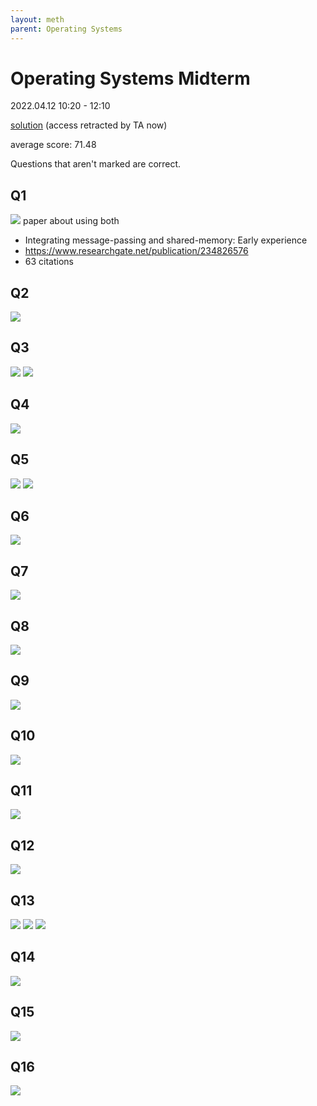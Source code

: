 ```yaml
---
layout: meth
parent: Operating Systems
---
```

# Operating Systems Midterm

2022.04.12 10:20 - 12:10

[solution](https://docs.google.com/document/d/1WUwwkT1tdnjiqDtqXxkSzuEXr_HlvL_F5Nk_TEEK4_k/) (access retracted by TA now)

average score: 71.48

Questions that aren't marked are correct.

## Q1
![](https://i.imgur.com/AWC8wqB.png)
paper about using both
- Integrating message-passing and shared-memory: Early experience
- <https://www.researchgate.net/publication/234826576>
- 63 citations

## Q2
![](https://i.imgur.com/uvZAmqB.png)

## Q3
![](https://i.imgur.com/RwiwEJg.png)
![](https://i.imgur.com/8sjtERN.png)

## Q4
![](https://i.imgur.com/hkCu0C8.png)

## Q5
![](https://i.imgur.com/JRwp8Fy.png)
![](https://i.imgur.com/WxlU0u3.png)

## Q6
![](https://i.imgur.com/HmQDfOV.png)

## Q7
![](https://i.imgur.com/VkRJ02X.png)

## Q8
![](https://i.imgur.com/XxIfwKM.png)

## Q9
![](https://i.imgur.com/SmSfJGF.png)

## Q10
![](https://i.imgur.com/AXKClCk.png)

## Q11
![](https://i.imgur.com/STrhUou.png)

## Q12
![](https://i.imgur.com/81P2sqy.png)

## Q13
![](https://i.imgur.com/fTCJVG5.png)
![](https://i.imgur.com/TR9vCTZ.png)
![](https://i.imgur.com/JXTC5K8.png)

## Q14
![](https://i.imgur.com/dbPsXqt.png)

## Q15
![](https://i.imgur.com/JbPCadE.png)

## Q16
![](https://i.imgur.com/tLJztyx.png)
